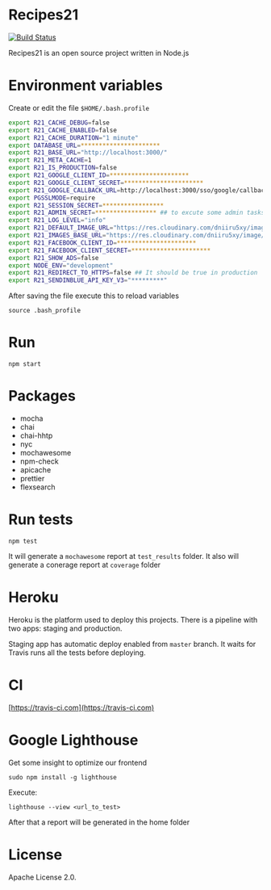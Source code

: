 # Recipes21

[![Build Status](https://travis-ci.com/andrescanavesi/recipes21.svg?branch=master)](https://travis-ci.com/andrescanavesi/recipes21)

Recipes21 is an open source project written in Node.js

# Environment variables

Create or edit the file `$HOME/.bash.profile`

```bash
export R21_CACHE_DEBUG=false
export R21_CACHE_ENABLED=false
export R21_CACHE_DURATION="1 minute"
export DATABASE_URL=**********************
export R21_BASE_URL="http://localhost:3000/"
export R21_META_CACHE=1
export R21_IS_PRODUCTION=false
export R21_GOOGLE_CLIENT_ID=**********************
export R21_GOOGLE_CLIENT_SECRET=**********************
export R21_GOOGLE_CALLBACK_URL=http://localhost:3000/sso/google/callback
export PGSSLMODE=require
export R21_SESSION_SECRET=*****************
export R21_ADMIN_SECRET=***************** ## to excute some admin tasks
export R21_LOG_LEVEL="info"
export R21_DEFAULT_IMAGE_URL="https://res.cloudinary.com/dniiru5xy/image/upload/c_scale,w_900,q_auto:low/v1564258209/recipes21/default.jpg"
export R21_IMAGES_BASE_URL="https://res.cloudinary.com/dniiru5xy/image/upload/c_scale,w_900,q_auto:low/v1564258209/recipes21/"
export R21_FACEBOOK_CLIENT_ID=**********************
export R21_FACEBOOK_CLIENT_SECRET=**********************
export R21_SHOW_ADS=false
export NODE_ENV="development"
export R21_REDIRECT_TO_HTTPS=false ## It should be true in production
export R21_SENDINBLUE_API_KEY_V3="*********"
```

After saving the file execute this to reload variables

`source .bash_profile`

# Run

`npm start`

# Packages

-   mocha
-   chai
-   chai-hhtp
-   nyc
-   mochawesome
-   npm-check
-   apicache
-   prettier
-   flexsearch

# Run tests

`npm test`

It will generate a `mochawesome` report at `test_results` folder. It also
will generate a conerage report at `coverage` folder

# Heroku

Heroku is the platform used to deploy this projects.
There is a pipeline with two apps: staging and production.

Staging app has automatic deploy enabled from `master` branch. It waits for Travis runs all the tests
before deploying.

# CI

[https://travis-ci.com](https://travis-ci.com)

# Google Lighthouse

Get some insight to optimize our frontend

`sudo npm install -g lighthouse`

Execute:

`lighthouse --view <url_to_test>`

After that a report will be generated in the home folder

# License

Apache License 2.0.
